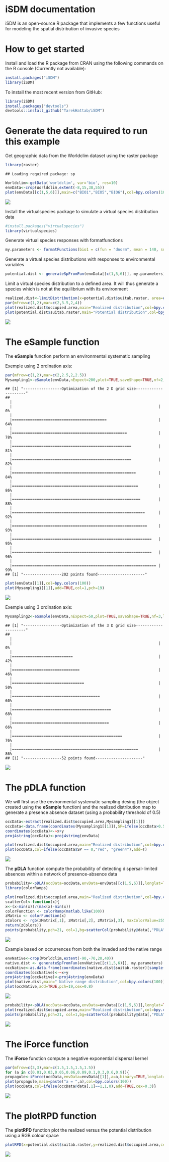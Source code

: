 iSDM documentation
================

iSDM is an open-source R package that implements a few functions useful for modeling the spatial distribution of invasive species

How to get started
==================

Install and load the R package from CRAN using the following commands on the R console (Currently not available):

``` r
install.packages("iSDM")
library(iSDM)
```

To install the most recent version from GitHub:

``` r
library(iSDM)
install.packages("devtools")
devtools::install_github("TarekHattab/iSDM")
```

Generate the data required to run this example
==============================================

Get geographic data from the Worldclim dataset using the raster package

``` r
library(raster)
```

    ## Loading required package: sp

``` r
Worldclim<-getData('worldclim', var='bio', res=10)
envData<-crop(Worldclim,extent(-8,15,38,55))
plot(envData[[c(1,5,6)]],main=c("BIO1","BIO5","BIO6"),col=bpy.colors(100))
```

<img src="README_files/figure-markdown_github/Figure1-1.png" style="display: block; margin: auto;" />

Install the virtualspecies package to simulate a virtual species distribution data

``` r
#install.packages("virtualspecies")
library(virtualspecies)
```

Generate virtual species responses with formatfunctions

``` r
my.parameters <- formatFunctions(bio1 = c(fun = "dnorm", mean = 140, sd = 40),bio5 = c(fun = "dnorm",mean = 230, sd = 70),bio6 = c(fun = "dnorm",mean = 10, sd = 40))
```

Generate a virtual species distributions with responses to environmental variables

``` r
potential.dist <- generateSpFromFun(envData[[c(1,5,6)]], my.parameters)
```

Limit a virtual species distribution to a defined area. It will thus generate a species which is not at the equilibrium with its environment

``` r
realized.dist<-limitDistribution(x=potential.dist$suitab.raster, area=extent(-8,15,38,48),plot=FALSE)
par(mfrow=c(1,2),mar=c(2,3.5,2,4))
plot(realized.dist$occupied.area,main="Realized distribution",col=bpy.colors(100))
plot(potential.dist$suitab.raster,main="Potential distribution",col=bpy.colors(100))
```

<img src="README_files/figure-markdown_github/Figure 2-1.png" style="display: block; margin: auto;" />

The eSample function
====================

The **eSample** function perform an environmental systematic sampling

Exemple using 2 ordination axis:

``` r
par(mfrow=c(1,2),mar=c(2,2.5,2,2.5))
Mysampling1<-eSample(envData,nExpect=200,plot=TRUE,saveShape=TRUE,nf=2,lowerLim=0.00001,upperLim=0.99999)
```

    ## [1] "-----------------Optimization of the 2 D grid size---------------------"
    ## 
      |                                                                       
      |                                                                 |   0%
      |                                                                       
      |==========================================                       |  64%
      |                                                                       
      |===================================================              |  78%
      |                                                                       
      |=====================================================            |  81%
      |                                                                       
      |=====================================================            |  82%
      |                                                                       
      |=======================================================          |  84%
      |                                                                       
      |========================================================         |  86%
      |                                                                       
      |=========================================================        |  88%
      |                                                                       
      |===========================================================      |  92%
      |                                                                       
      |============================================================     |  93%
      |                                                                       
      |==============================================================   |  95%
      |                                                                       
      |==============================================================   |  96%
      |                                                                       
      |================================================================ |  99%
    ## [1] "-----------------202 points found---------------------"

``` r
plot(envData[[1]],col=bpy.colors(100))
plot(Mysampling1[[1]],add=TRUE,col=1,pch=19)
```

<img src="README_files/figure-markdown_github/Figure 3-1.png" style="display: block; margin: auto;" />

Exemple using 3 ordination axis:

``` r
Mysampling2<-eSample(envData,nExpect=50,plot=TRUE,saveShape=TRUE,nf=3,lowerLim=0.001,upperLim=0.999)
```

    ## [1] "-----------------Optimization of the 3 D grid size---------------------"
    ## 
      |                                                                       
      |                                                                 |   0%
      |                                                                       
      |===========================                                      |  42%
      |                                                                       
      |==============================                                   |  46%
      |                                                                       
      |================================                                 |  50%
      |                                                                       
      |=======================================                          |  60%
      |                                                                       
      |============================================                     |  68%
      |                                                                       
      |===========================================                      |  66%
      |                                                                       
      |=================================================                |  76%
      |                                                                       
      |========================================================         |  86%
    ## [1] "-----------------52 points found---------------------"

<img src="README_files/figure-markdown_github/Figure 4-1.png" style="display: block; margin: auto;" />

The pDLA function
=================

We will first use the environmental systematic sampling desing (the object <Mysampling1> created using the **eSample** function) and the realized distribution map to generate a presence absence dataset (using a probability threshold of 0.5)

``` r
occData<-extract(realized.dist$occupied.area,Mysampling1[[1]])
occData<-data.frame(coordinates(Mysampling1[[1]]),SP=ifelse(occData>0.5,1,0))
coordinates(occData)<-~x+y
proj4string(occData)<-proj4string(envData)

plot(realized.dist$occupied.area,main="Realized distribution",col=bpy.colors(100))
plot(occData,col=ifelse(occData$SP == 0,"red", "green4"),add=T)
```

<img src="README_files/figure-markdown_github/Figure 5-1.png" style="display: block; margin: auto;" />

The **pDLA** function compute the probability of detecting dispersal-limited absences within a network of presence-absence data

``` r
probability<-pDLA(occData=occData,envData=envData[[c(1,5,6)]],longlat=TRUE)
library(colorRamps)

plot(realized.dist$occupied.area,main="Realized distribution",col=bpy.colors(100))
scatterCol<-function(x){
x<-(x-min(x))/(max(x)-min(x))
colorFunction <- colorRamp(matlab.like(100))
zMatrix <- colorFunction(x)
zColors <- rgb(zMatrix[,1], zMatrix[,2], zMatrix[,3], maxColorValue=255)
return(zColors)}
points(probability,pch=21, col=1,bg=scatterCol(probability@data[,"PDLA"]),cex=1)
```

![](README_files/figure-markdown_github/Figure6-1.png)

Example based on occurrences from both the invaded and the native range

``` r
envNative<-crop(Worldclim,extent(-90,-70,20,40))
native.dist <- generateSpFromFun(envNative[[c(1,5,6)]], my.parameters)
occNative<-as.data.frame(coordinates(native.dist$suitab.raster)[sample(which(values(native.dist$suitab.raster)>0.5),100),])
coordinates(occNative)<-~x+y
proj4string(occNative)<-proj4string(envData)
plot(native.dist,main=" Native range distribution",col=bpy.colors(100))
plot(occNative,add=TRUE,pch=19,cex=0.8)
```

![](README_files/figure-markdown_github/Figure7-1.png)

``` r
probability<-pDLA(occData=occData,envData=envData[[c(1,5,6)]],longlat=TRUE,occNative=occNative,envNative=envNative[[c(1,5,6)]])
plot(realized.dist$occupied.area,main="Realized distribution",col=bpy.colors(100))
points(probability,pch=21, col=1,bg=scatterCol(probability@data[,"PDLA"]),cex=1)
```

![](README_files/figure-markdown_github/Figure7-2.png)

The iForce function
===================

The **iForce** function compute a negative exponential dispersal kernel

``` r
par(mfrow=c(3,3),mar=c(1.5,1.5,1.5,1.5))
for (a in c(0.01,0.03,0.05,0.06,0.09,0.1,0.3,0.6,0.9)){
propagule<-iForce(occData,envData=envData[[1]],a=a,binary=TRUE,longlat=TRUE)
plot(propagule,main=paste("a = ",a),col=bpy.colors(100))
plot(occData,col=ifelse(occData@data[,1]==1,1,0),add=TRUE,cex=0.3)}
```

<img src="README_files/figure-markdown_github/Figure8-1.png" style="display: block; margin: auto;" />

The plotRPD function
====================

The **plotRPD** function plot the realized versus the potential distribution using a RGB colour space

``` r
plotRPD(x=potential.dist$suitab.raster,y=realized.dist$occupied.area,cex=0.5,xlab="Potential distribution",ylab="Realized distribution")
```

<img src="README_files/figure-markdown_github/Figure9-1.png" style="display: block; margin: auto;" />
